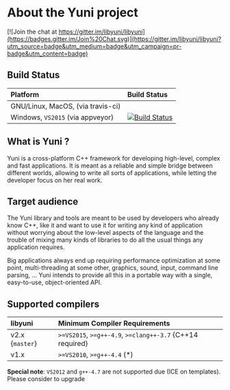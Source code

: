 
About the Yuni project
======================

[![Join the chat at https://gitter.im/libyuni/libyuni](https://badges.gitter.im/Join%20Chat.svg)](https://gitter.im/libyuni/libyuni?utm_source=badge&utm_medium=badge&utm_campaign=pr-badge&utm_content=badge)


Build Status
------------

| Platform  | Build Status |
| :------------- | :------------- |
| GNU/Linux, MacOS, (via travis-ci)  |   |
| Windows, `VS2015` (via appveyor)  | [![Build Status](https://ci.appveyor.com/api/projects/status/github/libyuni/libyuni)](https://ci.appveyor.com/project/milipili/libyuni)  |


What is Yuni ?
--------------

Yuni is a cross-platform C++ framework for developing high-level, complex and
fast applications. It is meant as a reliable and simple bridge between
different worlds, allowing to write all sorts of applications, while
letting the developer focus on her real work.



Target audience
---------------

The Yuni library and tools are meant to be used by developers who
already know C++, like it and want to use it for writing any kind of
application without worrying about the low-level aspects of the
language and the trouble of mixing many kinds of libraries to do all
the usual things any application requires.

Big applications always end up requiring performance optimization at
some point, multi-threading at some other, graphics, sound, input,
command line parsing, ... Yuni intends to provide all this in a portable
way with a single, easy-to-use, object-oriented API.


Supported compilers
-------------------

| libyuni  | Minimum Compiler Requirements |
| :------------- | :------------- |
| v2.x {`master`}  | `>=VS2015`, `>=g++-4.9`, `>=clang++-3.7` {C++14 required} |
| v1.x | `>=VS2010`, `>=g++-4.4` (*) |

**Special note**: `VS2012` and `g++-4.7` are not supported due (ICE on templates). Please consider to upgrade
